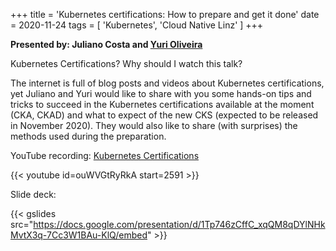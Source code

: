 +++
title = 'Kubernetes certifications: How to prepare and get it done'
date = 2020-11-24
tags = [
    'Kubernetes',
    'Cloud Native Linz'
]
+++

**Presented by: Juliano Costa and [Yuri Oliveira](https://www.linkedin.com/in/yurioliveirasa/)**

Kubernetes Certifications? Why should I watch this talk?

The internet is full of blog posts and videos about Kubernetes certifications, yet Juliano
and Yuri would like to share with you some hands-on tips and tricks to succeed in the
Kubernetes certifications available at the moment (CKA, CKAD) and what to expect of
the new CKS (expected to be released in November 2020). They would also like to share
(with surprises) the methods used during the preparation.

YouTube recording: [Kubernetes Certifications](https://www.youtube.com/watch?v=ouWVGtRyRkA&t=2591s)

{{< youtube id=ouWVGtRyRkA start=2591 >}}

Slide deck:

{{< gslides src="https://docs.google.com/presentation/d/1Tp746zCffC_xqQM8qDYlNHkMvtX3q-7Cc3W1BAu-KlQ/embed" >}}
